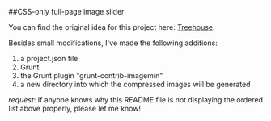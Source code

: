 ##CSS-only full-page image slider

You can find the original idea for this project here: [Treehouse](https://teamtreehouse.com/library/create-a-fullscreen-slider-with-css).

Besides small modifications, I've made the following additions:
1. a project.json file
2. Grunt
3. the Grunt plugin "grunt-contrib-imagemin"
4. a new directory into which the compressed images will be generated

*request*: If anyone knows why this README file is not displaying the ordered list above properly, please let me know!
